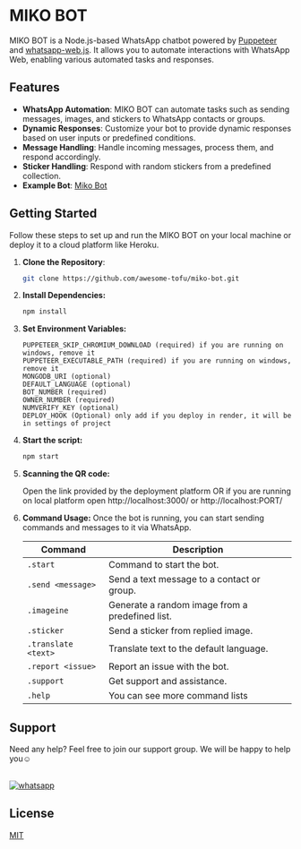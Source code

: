 # MIKO BOT

MIKO BOT is a Node.js-based WhatsApp chatbot powered by [Puppeteer](https://pptr.dev/) and [whatsapp-web.js](https://github.com/pedroslopez/whatsapp-web.js). It allows you to automate interactions with WhatsApp Web, enabling various automated tasks and responses.

## Features

- **WhatsApp Automation**: MIKO BOT can automate tasks such as sending messages, images, and stickers to WhatsApp contacts or groups.
- **Dynamic Responses**: Customize your bot to provide dynamic responses based on user inputs or predefined conditions.
- **Message Handling**: Handle incoming messages, process them, and respond accordingly.
- **Sticker Handling**: Respond with random stickers from a predefined collection.
- **Example Bot**: [Miko Bot](https://wa.link/lof6tp)

## Getting Started

Follow these steps to set up and run the MIKO BOT on your local machine or deploy it to a cloud platform like Heroku.

1. **Clone the Repository**:

   ```bash
   git clone https://github.com/awesome-tofu/miko-bot.git

2. **Install  Dependencies:**

    ```bash
    npm install

3. **Set Environment Variables:**

    ```env
   PUPPETEER_SKIP_CHROMIUM_DOWNLOAD (required) if you are running on windows, remove it
   PUPPETEER_EXECUTABLE_PATH (required) if you are running on windows, remove it
   MONGODB_URI (optional)
   DEFAULT_LANGUAGE (optional)
   BOT_NUMBER (required)
   OWNER_NUMBER (required)
   NUMVERIFY_KEY (optional)
   DEPLOY_HOOK (Optional) only add if you deploy in render, it will be in settings of project

4. **Start the script:**
   ```bash
   npm start

5. **Scanning the QR code:**

   Open the link provided by the deployment platform OR if you are running on local platform open http://localhost:3000/ or http://localhost:PORT/

5. **Command Usage:**
Once the bot is running, you can start sending commands and messages to it via WhatsApp.

   | Command          | Description                                  |
   | ----------------- | -------------------------------------------- |
   | `.start`         | Command to start the bot.                    |
   | `.send <message>`| Send a text message to a contact or group.   |
   | `.imageine`         | Generate a random image from a predefined list.  |
   | `.sticker`       | Send a sticker from replied image.     |
   | `.translate <text>` | Translate text to the default language.    |
   | `.report <issue>`| Report an issue with the bot.              |
   | `.support`       | Get support and assistance.                |
   | `.help`       | You can see more command lists               |
   
## Support

   <p>Need any help? Feel free to join our support group. We will be happy to help you☺️</p><br>
    <a aria-label="Join our chats" href="https://chat.whatsapp.com/E0XzCPRXoip16GVoG9yUV0" target="_blank">
    <img alt="whatsapp" src="https://img.shields.io/badge/Join Group-25D366?style=for-the-badge&logo=whatsapp&logoColor=white" />
  </a>
  
## License

[MIT](https://choosealicense.com/licenses/mit/)

